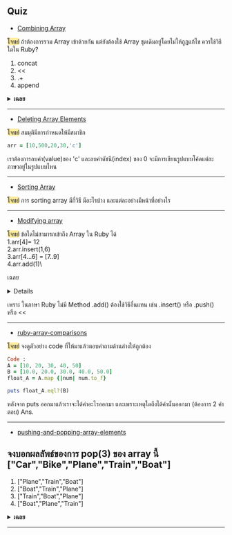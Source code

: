 Quiz
---
- [Combining Array]([09-advanced-ruby-arrays/combining-ruby-arrays.md](https://github.com/soonklang/Ruby_tutorial/blob/main/09-advanced-ruby-arrays/combining-ruby-arrays.md))
  
<mark style ="background-color:#FFECA1;color:#000;border-radius:5px">โจทย์</mark>
ถ้าต้องการรวม Array เข้าด้วยกัน แต่ยังต้องใช้ Array ชุดเดิมอยู่โดยไม่ให้ถูฏแก้ไข ควรใช้วิธีใดใน Ruby?
1. concat
2. <<
3. .+
4. append

<details close>
   <summary><b>เฉลย</b></summary>
 <pre>3. +  เพราะ + จะสร้าง Array ใหม่ขึ้นมาเสมอ โดยไม่ไปแก้ไข Array ชุดเดิม
 </pre>
</details>

---

- [Deleting Array Elements](https://github.com/660710086/Ruby_tutorial/blob/main/09-advanced-ruby-arrays/deleting-array-elements.md)

<mark style ="background-color:#FFECA1;color:#000;border-radius:5px">โจทย์</mark>
สมมุติมีการกำหนดให้มีสมาชิก

```ruby
arr = [10,500,20,30,'c']
```

เราต้องการลบค่า(value)ของ 'c' และลบค่าดัชนี(index) ของ 0
จะมีการเขียนรูปแบบโค้ดแต่ละภาษาอยู่ในรูปแบบไหน

---

- [Sorting Array](09-advanced-ruby-arrays/sorting-arrays.md)

<mark style ="background-color:#FFECA1;color:#000;border-radius:5px">โจทย์</mark>
การ sorting array มีกี่วิธี มีอะไรบ้าง และแต่ละอย่างมีหน้าที่อย่างไร

---

- [Modifying array](https://github.com/soonklang/Ruby_tutorial/blob/main/09-advanced-ruby-arrays/modifying-arrays.md#modifying-array)

<mark style ="background-color:#FFECA1;color:#000;border-radius:5px">โจทย์</mark>
ข้อใดไม่สามารถเข้าถึง Array ใน Ruby ได้\
1.arr[4]= 12\
2.arr.insert(1,6)\
3.arr[4…6] = [7..9]\
4.arr.add(1)\

เฉลย
<details>
4.arr.add(1)
</details>

เพราะ ในภาษา Ruby ไม่มี Method .add() ต้องใช้วิธีอื่นแทน เช่น .insert() หรือ .push() หรือ <<

---

- [ruby-array-comparisons](09-advanced-ruby-arrays/ruby-array-comparisons.md)

<mark style ="background-color:#FFECA1;color:#000;border-radius:5px">โจทย์</mark>
จงดูตัวอย่าง code ที่ให้มาแล้วตอบคำถามด้านล่างให้ถูกต้อง

```ruby
Code : 
A = [10, 20, 30, 40, 50]
B = [10.0, 20.0, 30.0, 40.0, 50.0]
float_A = A.map {|num| num.to_f}

puts float_A.eql?(B)
```

หลังจาก puts ออกมาแล้วเราจะได้ค่าอะไรออกมา และเพราะเหตุใดถึงได้ค่านั้นออกมา (ต้องการ 2 คำตอบ)
Ans.

---

- [pushing-and-popping-array-elements](https://github.com/soonklang/Ruby_tutorial/blob/main/09-advanced-ruby-arrays/pushing-and-popping-array-elements.md)
##  จงบอกผลลัพธ์ของการ pop(3) ของ array นี้ ["Car","Bike","Plane","Train","Boat"]
1. ["Plane","Train","Boat"]
2. ["Boat","Train","Plane"]
3. ["Train","Boat","Plane"]
4. ["Boat","Plane","Train"]
<details close>
   <summary><b>เฉลย</b></summary>
 <pre>1. ["Plane","Train","Boat"]
 </pre>
</details>

---
  
